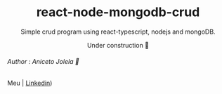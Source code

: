 <div align='center'>

# react-node-mongodb-crud
Simple crud program using react-typescript, nodejs and mongoDB.

 Under construction 🚧
 
 </div>
 
 
 
 ###### Author : Aniceto Jolela 🥰
 Meu  | [Linkedin](https://www.linkedin.com/in/aniceto-jolela-076547184/))
